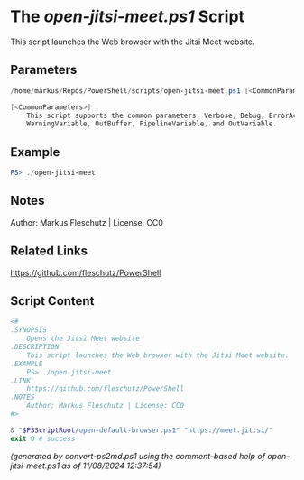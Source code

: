 The *open-jitsi-meet.ps1* Script
===========================

This script launches the Web browser with the Jitsi Meet website.

Parameters
----------
```powershell
/home/markus/Repos/PowerShell/scripts/open-jitsi-meet.ps1 [<CommonParameters>]

[<CommonParameters>]
    This script supports the common parameters: Verbose, Debug, ErrorAction, ErrorVariable, WarningAction, 
    WarningVariable, OutBuffer, PipelineVariable, and OutVariable.
```

Example
-------
```powershell
PS> ./open-jitsi-meet

```

Notes
-----
Author: Markus Fleschutz | License: CC0

Related Links
-------------
https://github.com/fleschutz/PowerShell

Script Content
--------------
```powershell
<#
.SYNOPSIS
	Opens the Jitsi Meet website
.DESCRIPTION
	This script launches the Web browser with the Jitsi Meet website.
.EXAMPLE
	PS> ./open-jitsi-meet
.LINK
	https://github.com/fleschutz/PowerShell
.NOTES
	Author: Markus Fleschutz | License: CC0
#>

& "$PSScriptRoot/open-default-browser.ps1" "https://meet.jit.si/"
exit 0 # success
```

*(generated by convert-ps2md.ps1 using the comment-based help of open-jitsi-meet.ps1 as of 11/08/2024 12:37:54)*
